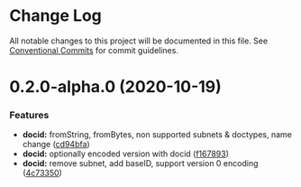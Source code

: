 # Change Log

All notable changes to this project will be documented in this file.
See [Conventional Commits](https://conventionalcommits.org) for commit guidelines.

# 0.2.0-alpha.0 (2020-10-19)


### Features

* **docid:** fromString, fromBytes, non supported subnets & doctypes, name change ([cd94bfa](https://github.com/ceramicnetwork/js-ceramic/commit/cd94bfaa9aa88724308e753f3ecfedffcfa271d0))
* **docid:** optionally encoded version with docid ([f167893](https://github.com/ceramicnetwork/js-ceramic/commit/f1678937de3d888e7954a586a065a0e6a92c090a))
* **docid:** remove subnet, add baseID, support version 0 encoding ([4c73350](https://github.com/ceramicnetwork/js-ceramic/commit/4c73350b6c70eea95db5ef061b07107dbef649cc))
